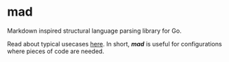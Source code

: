 # mad
Markdown inspired structural language parsing library for Go.

Read about typical usecases [here](USECASES.md). 
In short, ___mad___ is useful for configurations where pieces of code are needed. 

